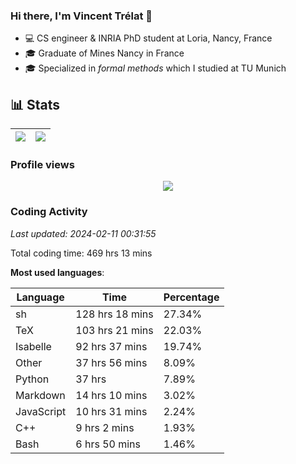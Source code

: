 ### Hi there, I'm Vincent Trélat 👋

-   💻 CS engineer & INRIA PhD student at Loria, Nancy, France
-   🎓 Graduate of Mines Nancy in France
-   🎓 Specialized in _formal methods_ which I studied at TU Munich

## 📊 **Stats**

| <img align="center" src="https://readme-stats.clckblog.space/api?username=VTrelat&show_icons=true&include_all_commits=true&theme=tokyonight&hide_border=true" /> | <img align="center" src="https://readme-stats.clckblog.space/api/top-langs/?username=VTrelat&layout=compact&theme=tokyonight&hide_border=true" /> |
| ---------------------------------------------------------------------------------------------------------------------------------------------------------------- | ------------------------------------------------------------------------------------------------------------------------------------------------- |

### Profile views

<p align="center">
 <img src="https://profile-counter.glitch.me/VTrelat/count.svg" />
</p>

<!--automations-->
### Coding Activity
_Last updated: 2024-02-11 00:31:55_

Total coding time: 469 hrs 13 mins

**Most used languages**:

| Language | Time | Percentage |
| ------------- | ------------- | ------------- |
| sh | 128 hrs 18 mins | 27.34% |
| TeX | 103 hrs 21 mins | 22.03% |
| Isabelle | 92 hrs 37 mins | 19.74% |
| Other | 37 hrs 56 mins | 8.09% |
| Python | 37 hrs | 7.89% |
| Markdown | 14 hrs 10 mins | 3.02% |
| JavaScript | 10 hrs 31 mins | 2.24% |
| C++ | 9 hrs 2 mins | 1.93% |
| Bash | 6 hrs 50 mins | 1.46% |

